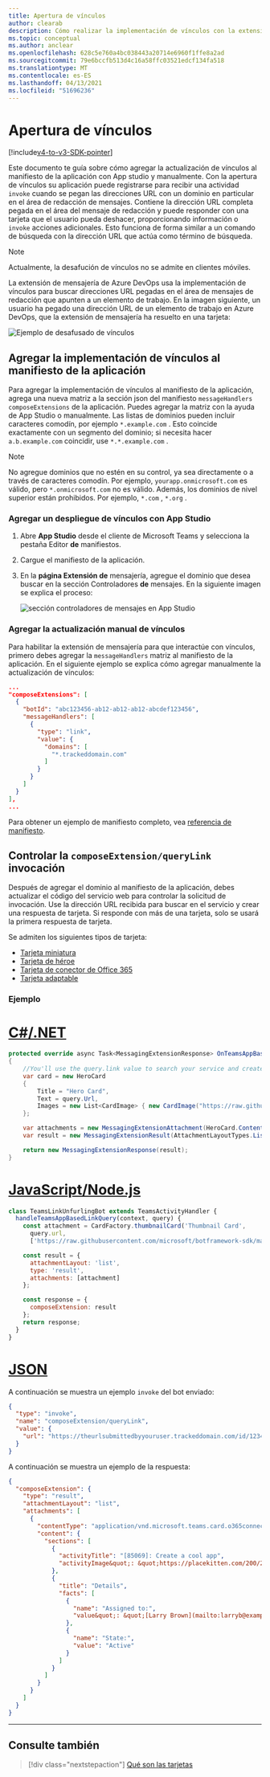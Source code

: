 ```yaml
---
title: Apertura de vínculos
author: clearab
description: Cómo realizar la implementación de vínculos con la extensión de mensajería en una aplicación de Microsoft Teams.
ms.topic: conceptual
ms.author: anclear
ms.openlocfilehash: 628c5e760a4bc038443a20714e6960f1ffe8a2ad
ms.sourcegitcommit: 79e6bccfb513d4c16a58ffc03521edcf134fa518
ms.translationtype: MT
ms.contentlocale: es-ES
ms.lasthandoff: 04/13/2021
ms.locfileid: "51696236"
---
```

# <a name="link-unfurling"></a>Apertura de vínculos

[!include[v4-to-v3-SDK-pointer](~/includes/v4-to-v3-pointer-me.md)]

Este documento te guía sobre cómo agregar la actualización de vínculos al manifiesto de la aplicación con App studio y manualmente. Con la apertura de vínculos su aplicación puede registrarse para recibir una actividad `invoke` cuando se pegan las direcciones URL con un dominio en particular en el área de redacción de mensajes. Contiene la dirección URL completa pegada en el área del mensaje de redacción y puede responder con una tarjeta que el usuario pueda deshacer, proporcionando información o `invoke` acciones adicionales. Esto funciona de forma similar a un comando de búsqueda con la dirección URL que actúa como término de búsqueda.

> [!NOTE]
> Actualmente, la desafución de vínculos no se admite en clientes móviles.

La extensión de mensajería de Azure DevOps usa la implementación de vínculos para buscar direcciones URL pegadas en el área de mensajes de redacción que apunten a un elemento de trabajo. En la imagen siguiente, un usuario ha pegado una dirección URL de un elemento de trabajo en Azure DevOps, que la extensión de mensajería ha resuelto en una tarjeta:

![Ejemplo de desafusado de vínculos](~/assets/images/compose-extensions/messagingextensions_linkunfurling.png)

## <a name="add-link-unfurling-to-your-app-manifest"></a>Agregar la implementación de vínculos al manifiesto de la aplicación

Para agregar la implementación de vínculos al manifiesto de la aplicación, agrega una nueva matriz a la sección json del manifiesto `messageHandlers` `composeExtensions` de la aplicación. Puedes agregar la matriz con la ayuda de App Studio o manualmente. Las listas de dominios pueden incluir caracteres comodín, por ejemplo `*.example.com` . Esto coincide exactamente con un segmento del dominio; si necesita hacer `a.b.example.com` coincidir, use `*.*.example.com` .

> [!NOTE]
> No agregue dominios que no estén en su control, ya sea directamente o a través de caracteres comodín. Por ejemplo, `yourapp.onmicrosoft.com` es válido, pero `*.onmicrosoft.com` no es válido. Además, los dominios de nivel superior están prohibidos. Por ejemplo, `*.com` , `*.org` .

### <a name="add-link-unfurling-using-app-studio"></a>Agregar un despliegue de vínculos con App Studio

1. Abre **App Studio** desde el cliente de Microsoft Teams y selecciona la pestaña Editor **de** manifiestos.
1. Cargue el manifiesto de la aplicación.
1. En la **página Extensión de** mensajería, agregue el dominio que desea buscar en la sección Controladores **de** mensajes. En la siguiente imagen se explica el proceso:

    ![sección controladores de mensajes en App Studio](~/assets/images/link-unfurling.png)
    
### <a name="add-link-unfurling-manually"></a>Agregar la actualización manual de vínculos

Para habilitar la extensión de mensajería para que interactúe con vínculos, primero debes agregar la `messageHandlers` matriz al manifiesto de la aplicación. En el siguiente ejemplo se explica cómo agregar manualmente la actualización de vínculos: 


```json
...
"composeExtensions": [
  {
    "botId": "abc123456-ab12-ab12-ab12-abcdef123456",
    "messageHandlers": [
      {
        "type": "link",
        "value": {
          "domains": [
            "*.trackeddomain.com"
          ]
        }
      }
    ]
  }
],
...
```

Para obtener un ejemplo de manifiesto completo, vea [referencia de manifiesto](~/resources/schema/manifest-schema.md).

## <a name="handle-the-composeextensionquerylink-invoke"></a>Controlar la `composeExtension/queryLink` invocación

Después de agregar el dominio al manifiesto de la aplicación, debes actualizar el código del servicio web para controlar la solicitud de invocación. Use la dirección URL recibida para buscar en el servicio y crear una respuesta de tarjeta. Si responde con más de una tarjeta, solo se usará la primera respuesta de tarjeta.

Se admiten los siguientes tipos de tarjeta:

* [Tarjeta miniatura](~/task-modules-and-cards/cards/cards-reference.md#thumbnail-card)
* [Tarjeta de héroe](~/task-modules-and-cards/cards/cards-reference.md#hero-card)
* [Tarjeta de conector de Office 365](~/task-modules-and-cards/cards/cards-reference.md#office-365-connector-card)
* [Tarjeta adaptable](~/task-modules-and-cards/cards/cards-reference.md#adaptive-card)

### <a name="example"></a>Ejemplo

# <a name="cnet"></a>[C#/.NET](#tab/dotnet)

```csharp
protected override async Task<MessagingExtensionResponse> OnTeamsAppBasedLinkQueryAsync(ITurnContext<IInvokeActivity> turnContext, AppBasedLinkQuery query, CancellationToken cancellationToken)
{
    //You'll use the query.link value to search your service and create a card response
    var card = new HeroCard
    {
        Title = "Hero Card",
        Text = query.Url,
        Images = new List<CardImage> { new CardImage("https://raw.githubusercontent.com/microsoft/botframework-sdk/master/icon.png") },
    };

    var attachments = new MessagingExtensionAttachment(HeroCard.ContentType, null, card);
    var result = new MessagingExtensionResult(AttachmentLayoutTypes.List, "result", new[] { attachments }, null, "test unfurl");

    return new MessagingExtensionResponse(result);
}
```

# <a name="javascriptnodejs"></a>[JavaScript/Node.js](#tab/javascript)

```javascript
class TeamsLinkUnfurlingBot extends TeamsActivityHandler {
  handleTeamsAppBasedLinkQuery(context, query) {
    const attachment = CardFactory.thumbnailCard('Thumbnail Card',
      query.url,
      ['https://raw.githubusercontent.com/microsoft/botframework-sdk/master/icon.png']);

    const result = {
      attachmentLayout: 'list',
      type: 'result',
      attachments: [attachment]
    };

    const response = {
      composeExtension: result
    };
    return response;
  }
}
```

# <a name="json"></a>[JSON](#tab/json)

A continuación se muestra un ejemplo `invoke` del bot enviado:

```json
{
  "type": "invoke",
  "name": "composeExtension/queryLink",
  "value": {
    "url": "https://theurlsubmittedbyyouruser.trackeddomain.com/id/1234"
  }
}
```

A continuación se muestra un ejemplo de la respuesta:

```json
{
  "composeExtension": {
    "type": "result",
    "attachmentLayout": "list",
    "attachments": [
      {
        "contentType": "application/vnd.microsoft.teams.card.o365connector",
        "content": {
          "sections": [
            {
              "activityTitle": "[85069]: Create a cool app",
              "activityImage&quot;: &quot;https://placekitten.com/200/200"
            },
            {
              "title": "Details",
              "facts": [
                {
                  "name": "Assigned to:",
                  "value&quot;: &quot;[Larry Brown](mailto:larryb@example.com)"
                },
                {
                  "name": "State:",
                  "value": "Active"
                }
              ]
            }
          ]
        }
      }
    ]
  }
}
```

* * *

## <a name="see-also"></a>Consulte también 

> [!div class="nextstepaction"]
> [Qué son las tarjetas](~/task-modules-and-cards/what-are-cards.md)
